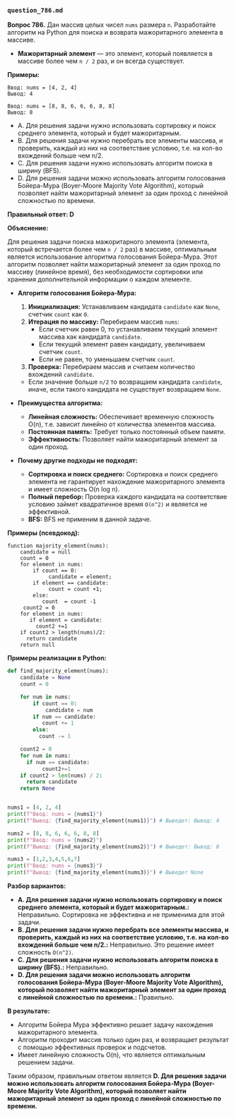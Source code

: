 ### `question_786.md`

**Вопрос 786.** Дан массив целых чисел `nums` размера `n`. Разработайте алгоритм на Python для поиска и возврата мажоритарного элемента в массиве.

*   **Мажоритарный элемент** — это элемент, который появляется в массиве более чем `n / 2` раз, и он всегда существует.

**Примеры:**
```
Ввод: nums = [4, 2, 4]
Вывод: 4

Ввод: nums = [8, 8, 6, 6, 6, 8, 8]
Вывод: 8
```
- A. Для решения задачи нужно использовать сортировку и поиск среднего элемента, который и будет мажоритарным.
- B. Для решения задачи нужно перебрать все элементы массива, и проверить, каждый из них на соответствие условию, т.е. на кол-во вхождений больше чем n/2.
- C.  Для решения задачи нужно использовать  алгоритм  поиска в ширину (BFS).
- D.  Для решения задачи можно использовать алгоритм голосования Бойера-Мура (Boyer-Moore Majority Vote Algorithm), который позволяет найти мажоритарный элемент за один проход с линейной сложностью по времени.

**Правильный ответ: D**

**Объяснение:**

Для решения задачи поиска мажоритарного элемента (элемента, который встречается более чем `n / 2` раз) в массиве, оптимальным является использование алгоритма голосования Бойера-Мура. Этот алгоритм позволяет найти мажоритарный элемент за один проход по массиву (линейное время), без необходимости сортировки или хранения дополнительной информации о каждом элементе.

*   **Алгоритм голосования Бойера-Мура:**
    1.  **Инициализация:** Устанавливаем  кандидата  `candidate`  как `None`,  счетчик  `count`  как `0`.
    2.  **Итерация по массиву:** Перебираем массив `nums`:
        *    Если счетчик равен 0, то  устанавливаем текущий элемент массива как кандидата  `candidate`.
        *  Если текущий элемент равен  кандидату, увеличиваем  счетчик `count`.
        * Если не равен,  то уменьшаем счетчик `count`.
    3. **Проверка:**   Перебираем  массив и считаем количество  вхождений  `candidate`.
     *   Если значение  больше `n/2` то возвращаем  кандидата `candidate`, иначе, если такого  кандидата не существует  возвращаем  `None`.

*   **Преимущества алгоритма:**
    *   **Линейная сложность:** Обеспечивает временную сложность O(n), т.е.  зависит линейно  от  количества  элементов массива.
    *  **Постоянная память:** Требует только постоянный объем  памяти.
    *   **Эффективность:**  Позволяет найти мажоритарный элемент  за один проход.

*   **Почему другие подходы не подходят:**
    *   **Сортировка и поиск среднего:** Сортировка и поиск среднего элемента  не гарантирует нахождение мажоритарного элемента и имеет  сложность O(n log n).
    *   **Полный перебор:** Проверка каждого кандидата на соответствие условию займет квадратичное время `O(n^2)`  и является не эффективной.
    *  **BFS:**  BFS  не применим в данной задаче.

**Примеры (псевдокод):**

```
function majority_element(nums):
    candidate = null
    count = 0
    for element in nums:
        if count == 0:
             candidate = element;
        if element == candidate:
             count = count +1;
        else:
           count  = count -1
     count2 = 0
    for element in nums:
       if element = candidate:
         count2 +=1
    if count2 > length(nums)/2:
      return candidate
    return null
```
**Примеры реализации в Python:**

```python
def find_majority_element(nums):
    candidate = None
    count = 0

    for num in nums:
        if count == 0:
            candidate = num
        if num == candidate:
           count += 1
        else:
          count -= 1

    count2 = 0
    for num in nums:
      if num == candidate:
           count2+=1
    if count2 > len(nums) / 2:
      return candidate
    return None


nums1 = [4, 2, 4]
print(f"Ввод: nums = {nums1}")
print(f"Вывод: {find_majority_element(nums1)}") # Выведет: Вывод: 4

nums2 = [8, 8, 6, 6, 6, 8, 8]
print(f"Ввод: nums = {nums2}")
print(f"Вывод: {find_majority_element(nums2)}") # Выведет: Вывод: 8

nums3 = [1,2,3,4,5,6,7]
print(f"Ввод: nums = {nums3}")
print(f"Вывод: {find_majority_element(nums3)}") # Выведет None
```

**Разбор вариантов:**
*  **A. Для решения задачи нужно использовать сортировку и поиск среднего элемента, который и будет мажоритарным.:** Неправильно.  Сортировка  не эффективна  и не применима для  этой задачи.
* **B. Для решения задачи нужно перебрать все элементы массива, и проверить, каждый из них на соответствие условию, т.е. на кол-во вхождений больше чем n/2.:** Неправильно.  Это решение имеет сложность  `O(n^2)`.
*  **C. Для решения задачи нужно использовать алгоритм  поиска в ширину (BFS).:** Неправильно.
*   **D. Для решения задачи можно использовать алгоритм голосования Бойера-Мура (Boyer-Moore Majority Vote Algorithm), который позволяет найти мажоритарный элемент за один проход с линейной сложностью по времени.:** Правильно.

**В результате:**
*  Алгоритм Бойера Мура  эффективно решает  задачу нахождения мажоритарного элемента.
*  Алгоритм  проходит  массив  только  один раз, и  возвращает  результат  с помощью   эффективных проверок  и  подсчетов.
*   Имеет  линейную  сложность O(n),  что  является  оптимальным решением  задачи.

Таким образом, правильным ответом является **D. Для решения задачи можно использовать алгоритм голосования Бойера-Мура (Boyer-Moore Majority Vote Algorithm), который позволяет найти мажоритарный элемент за один проход с линейной сложностью по времени.**
